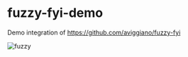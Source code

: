 # fuzzy-fyi-demo

Demo integration of https://github.com/aviggiano/fuzzy-fyi

  <img src='https://app.fuzzy.fyi/api/badge/4ecc450c-beca-4cec-a244-a4222a33d95d?ref=main' alt='fuzzy' />
